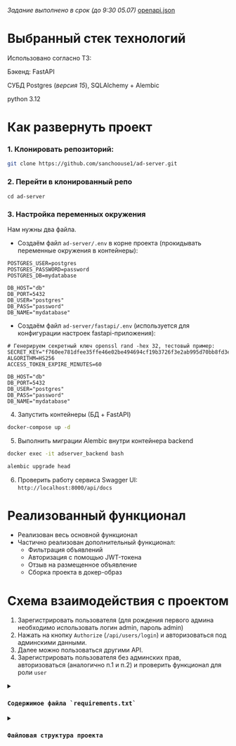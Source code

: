 _Задание выполнено в срок (до 9:30 05.07)_
[openapi.json](https://github.com/sanchoouse1/ad-server/blob/master/openapi.json)

# Выбранный стек технологий
Использовано согласно ТЗ:

Бэкенд: FastAPI

СУБД Postgres (_версия 15_), SQLAlchemy + Alembic

python 3.12

# Как развернуть проект
### 1. Клонировать репозиторий:
```bash
git clone https://github.com/sanchoouse1/ad-server.git
```
### 2. Перейти в клонированный репо
`cd ad-server`
### 3. Настройка переменных окружения
Нам нужны два файла. 
- Создаём файл `ad-server/.env` в корне проекта (прокидывать переменные окружения в контейнеры):
```
POSTGRES_USER=postgres
POSTGRES_PASSWORD=password
POSTGRES_DB=mydatabase

DB_HOST="db"
DB_PORT=5432
DB_USER="postgres"
DB_PASS="password"
DB_NAME="mydatabase"
```
- Создаём файл `ad-server/fastapi/.env` (используется для конфигурации настроек fastapi-приложения):
```
# Генерируем секретный ключ openssl rand -hex 32, тестовый пример:
SECRET_KEY="f760ee781dfee35ffe46e02be494694cf19b3726f3e2ab995d70bb8fd3eeee87"
ALGORITHM=HS256
ACCESS_TOKEN_EXPIRE_MINUTES=60

DB_HOST="db"
DB_PORT=5432
DB_USER="postgres"
DB_PASS="password"
DB_NAME="mydatabase"
```
4. Запустить контейнеры (БД + FastAPI)
```bash
docker-compose up -d
```
5. Выполнить миграции Alembic внутри контейнера backend
```bash
docker exec -it adserver_backend bash
```
```bash
alembic upgrade head
```
6. Проверить работу сервиса
Swagger UI: `http://localhost:8000/api/docs`

# Реализованный функционал
- Реализован весь основной функционал
- Частично реализован дополнительный функционал:
  -  Фильтрация объявлений
  -  Авторизация с помощью JWT-токена
  -  Отзыв на размещенное объявление
  -  Сборка проекта в докер-образ
 
# Схема взаимодействия с проектом
1. Зарегистрировать пользователя (для рождения первого админа необходимо использовать логин admin, пароль admin)
2. Нажать на кнопку `Authorize` (`/api/users/login`) и авторизоваться под админскими данными.
3. Далее можно пользоваться другими API.
4. Зарегистрировать пользователя без админских прав, авторизоваться (аналогично п.1 и п.2) и проверить функционал для роли `user`

<details><summary><h3><code>Содержимое файла `requirements.txt`</code></h3></summary>
_Запрошено в ТЗ_

fastapi[all]==0.115.14
  
uvicorn==0.34.3

sqlalchemy==2.0.41

asyncpg==0.30.0

alembic==1.16.2

shortuuid==1.0.13

PyJWT==2.9.0
</details>

<details><summary><h3><code>Файловая структура проекта</code></h3></summary>
`enpoints/` # API-эндпоинты
`services/` # Сервисы
</details>
